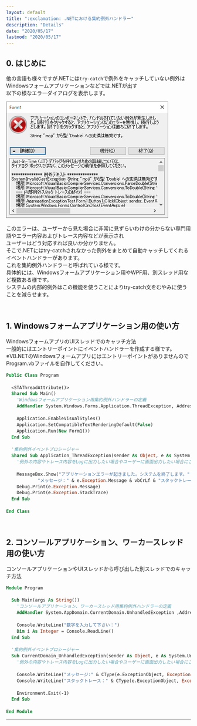 ```yaml
---
layout: default
title: ":exclamation: .NETにおける集約例外ハンドラー"
description: "Details"
date: "2020/05/17"
lastmod: "2020/05/17"
---
```


## 0. はじめに

他の言語も様々ですが.NETには`try-catch`で例外をキャッチしていない例外はWindowsフォームアプリケーションなどでは.NETが出す  
以下の様なエラーダイアログを表示します。  

![0](AggregationException/Exception1.png)  

このエラーは、ユーザーから見た場合に非常に見ずらいわけの分からない専門用語やエラー内容およびトレース内容などが表示され  
ユーザーはどう対応すれば良いか分かりません。  
そこで.NETにはtry-catchされなかった例外をまとめて自動キャッチしてくれるイベントハンドラーがあります。  
これを集約例外ハンドラーと呼ばれている様です。  
具体的には、Windowsフォームアプリケーション用やWPF用、別スレッド用など複数ある様です。  
システムの内部的例外はこの機能を使うことによりtry-catch文をむやみに使うことを減らせます。

<br />

## 1. Windowsフォームアプリケーション用の使い方

WindowsフォームアプリのUIスレッドでのキャッチ方法  
一般的にはエントリーポイントにイベントハンドラーを作成する様です。  
※VB.NETのWindowsフォームアプリにはエントリーポイントがありませんのでProgram.vbファイルを自作してください。  

```vb
Public Class Program

  <STAThreadAttribute()>
  Shared Sub Main()
    'Windowsフォームアプリケーション用集約例外ハンドラーの定義
    AddHandler System.Windows.Forms.Application.ThreadException, AddressOf Application_ThreadException
    
    Application.EnableVisualStyles()
    Application.SetCompatibleTextRenderingDefault(False)
    Application.Run(New Form1())
  End Sub

  '集約例外イベントプロシージャー
  Shared Sub Application_ThreadException(sender As Object, e As System.Threading.ThreadExceptionEventArgs)
    '例外の内容やトレース内容をLogに出力したい場合やユーザーに画面出力したい場合にここへ書きます。
    
    MessageBox.Show("アプリケーションエラーが起きました。システムを終了します。" & vbCrLf &
            "メッセージ：" & e.Exception.Message & vbCrLf & "スタックトレース：" & e.Exception.StackTrace)
    Debug.Print(e.Exception.Message)
    Debug.Print(e.Exception.StackTrace)
  End Sub
  
End Class
```

<br />

## 2. コンソールアプリケーション、ワーカースレッド用の使い方

コンソールアプリケーションやUIスレッドから呼び出した別スレッドでのキャッチ方法  

```vb
Module Program

  Sub Main(args As String())
    'コンソールアプリケーション、ワーカースレッド用集約例外ハンドラーの定義
    AddHandler System.AppDomain.CurrentDomain.UnhandledException ,AddressOf CurrentDomain_UnhandledException
    
    Console.WriteLine("数字を入力して下さい：")
    Dim i As Integer = Console.ReadLine()
  End Sub

  '集約例外イベントプロシージャー
  Sub CurrentDomain_UnhandledException(sender As Object, e As System.UnhandledExceptionEventArgs)
    '例外の内容やトレース内容をLogに出力したい場合やユーザーに画面出力したい場合にここへ書きます。
    
    Console.WriteLine("メッセージ:" & CType(e.ExceptionObject, Exception).Message)
    Console.WriteLine("スタックトレース：" & CType(e.ExceptionObject, Exception).StackTrace)
    
    Environment.Exit(-1)
  End Sub
  
End Module
```

* * *
